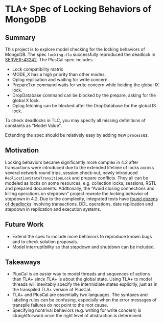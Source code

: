 # TLA+ Spec of Locking Behaviors of MongoDB

## Summary
This project is to explore model checking for the locking behaviors of MongoDB. The spec `locking.tla` successfully reproduced the deadlock in [SERVER-43242](https://jira.mongodb.org/browse/SERVER-43242). The PlusCal spec includes
- Lock compatibility matrix
- MODE_X has a high priority than other modes.
- Oplog replication and waiting for write concern.
- PrepareTxn command waits for write concern while holding the global IX lock.
- DropDatabase command can be blocked by the prepare, asking for the global X lock.
- Oplog fetching can be blocked after the DropDatabase for the global IS lock.

To check deadlocks in TLC, you may specify all missing definitions of constants as "Model Value".

Extending the spec should be relatively easy by adding new `process`es.

## Motivation
Locking behaviors became significantly more complex in 4.2 after transactions were introduced due to the extended lifetime of locks across several network round trips, session check-out, newly introduced `ReplicationStateTransitionLock` and prepare conflicts. They all can be modeled as locks on some resources, e.g. collection locks, sessions, RSTL and prepared documents. Addtionally, the "Avoid closing connections and killing operations on stepdown" project rewrote the locking behavior of stepdown in 4.2. Due to the complexity, Integrated tests have [found dozens of deadlocks](https://jira.mongodb.org/issues/?jql=project%20%3D%20SERVER%20AND%20text%20~%20deadlock%20ORDER%20BY%20updated%20DESC) involving transactions, DDL operations, data replication and stepdown in replication and execution systems.

## Future Work
- Extend the spec to include more behaviors to reproduce known bugs and to check solution proposals.
- Model interruptibility so that stepdown and shutdown can be included.

## Takeaways
- PlusCal is an easier way to model threads and sequences of actions than TLA+ since TLA+ is about the global state. Using TLA+ to model threads will inevitably specify the intermidiate states explicitly, just as in the transpiled TLA+ version of PlusCal.
- TLA+ and PlusCal are essentially two languages. The syntaxes and labeling rules can be confusing, especially when the error messages of transpile failures do not point to the root cause.
- Specifying nontrival behaviors (e.g. writing for write concern) is straightforward once the right level of abstraction is determined.
